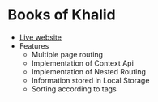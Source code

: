 # Books of Khalid
- [Live website](https://books-of-khalid.netlify.app/)
- Features
    - Multiple page routing
    - Implementation of Context Api
    - Implementation of Nested Routing
    - Information stored in Local Storage
    - Sorting according to tags